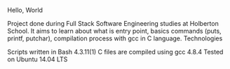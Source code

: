Hello, World

Project done during Full Stack Software Engineering studies at Holberton School. It aims to learn about what is entry point, basics commands (puts, printf, putchar), compilation process with gcc in C language. Technologies

Scripts written in Bash 4.3.11(1)
C files are compiled using gcc 4.8.4
Tested on Ubuntu 14.04 LTS

